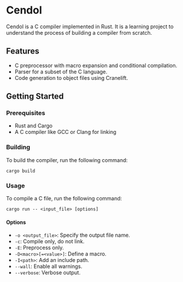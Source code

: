 # Cendol

Cendol is a C compiler implemented in Rust. It is a learning project to understand the process of building a compiler from scratch.

## Features

* C preprocessor with macro expansion and conditional compilation.
* Parser for a subset of the C language.
* Code generation to object files using Cranelift.

## Getting Started

### Prerequisites

* Rust and Cargo
* A C compiler like GCC or Clang for linking

### Building

To build the compiler, run the following command:

```
cargo build
```

### Usage

To compile a C file, run the following command:

```
cargo run -- <input_file> [options]
```

#### Options

* `-o <output_file>`: Specify the output file name.
* `-c`: Compile only, do not link.
* `-E`: Preprocess only.
* `-D<macro>[=<value>]`: Define a macro.
* `-I<path>`: Add an include path.
* `--wall`: Enable all warnings.
* `--verbose`: Verbose output.
